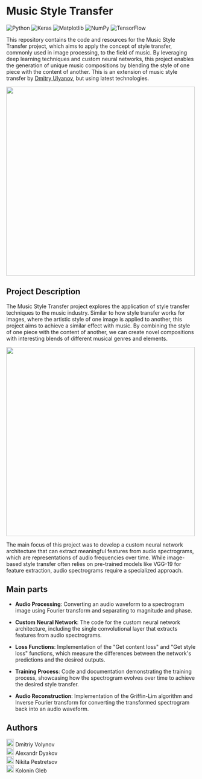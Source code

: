 # Music Style Transfer

![Python](https://img.shields.io/badge/python-3670A0?style=for-the-badge&logo=python&logoColor=ffdd54)
![Keras](https://img.shields.io/badge/Keras-%23D00000.svg?style=for-the-badge&logo=Keras&logoColor=white)
![Matplotlib](https://img.shields.io/badge/Matplotlib-%23ffffff.svg?style=for-the-badge&logo=Matplotlib&logoColor=black)
![NumPy](https://img.shields.io/badge/numpy-%23013243.svg?style=for-the-badge&logo=numpy&logoColor=white)
![TensorFlow](https://img.shields.io/badge/TensorFlow-%23FF6F00.svg?style=for-the-badge&logo=TensorFlow&logoColor=white)

This repository contains the code and resources for the Music Style Transfer project, which aims to apply the concept of style transfer, commonly used in image processing, to the field of music. By leveraging deep learning techniques and custom neural networks, this project enables the generation of unique music compositions by blending the style of one piece with the content of another. This is an extension of music style transfer by [Dmitry Ulyanov](https://github.com/DmitryUlyanov/neural-style-audio-torch), but using latest technologies.

<img src="https://github.com/dvolynov/Music-Style-Transfer/assets/83712099/e123c5be-88ba-4dad-a9e8-f3fa2c2a9ee0" width="500"><br>

## Project Description

The Music Style Transfer project explores the application of style transfer techniques to the music industry. Similar to how style transfer works for images, where the artistic style of one image is applied to another, this project aims to achieve a similar effect with music. By combining the style of one piece with the content of another, we can create novel compositions with interesting blends of different musical genres and elements.  

<img src="https://github.com/dvolynov/Music-Style-Transfer/assets/83712099/bf0a7e9d-0375-4a2f-a0a6-7db7eb8069b3" width="500">   

The main focus of this project was to develop a custom neural network architecture that can extract meaningful features from audio spectrograms, which are representations of audio frequencies over time. While image-based style transfer often relies on pre-trained models like VGG-19 for feature extraction, audio spectrograms require a specialized approach.

## Main parts

- **Audio Processing**: Converting an audio waveform to a spectrogram image using Fourier transform and separating to magnitude and phase.

- **Custom Neural Network**: The code for the custom neural network architecture, including the single convolutional layer that extracts features from audio spectrograms.

- **Loss Functions**: Implementation of the "Get content loss" and "Get style loss" functions, which measure the differences between the network's predictions and the desired outputs.

- **Training Process**: Code and documentation demonstrating the training process, showcasing how the spectrogram evolves over time to achieve the desired style transfer.

- **Audio Reconstruction**: Implementation of the Griffin-Lim algorithm and Inverse Fourier transform for converting the transformed spectrogram back into an audio waveform.

## Authors
<img src="https://github.com/dvolynov/Music-Style-Transfer/assets/83712099/d47c666b-1e29-416c-99cf-ad0196186367" width="20"> Dmitriy Volynov<br>
<img src="https://github.com/dvolynov/Music-Style-Transfer/assets/83712099/fecdf38e-fa56-46c1-af04-761f73a62172" width="20"> Alexandr Dyakov<br>
<img src="https://github.com/dvolynov/Music-Style-Transfer/assets/83712099/1d750242-aff3-430d-9389-cd483a80de60" width="20"> Nikita Pestretsov<br>
<img src="https://github.com/dvolynov/Music-Style-Transfer/assets/83712099/c14fe25c-cc18-41b1-b452-e349b96a79e1" width="20"> Kolonin Gleb<br>
